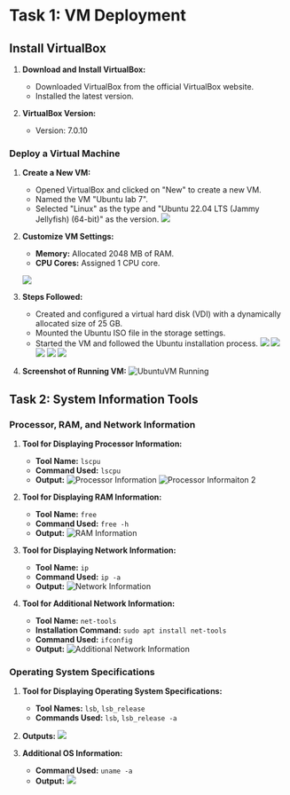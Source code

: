 # Task 1: VM Deployment

## Install VirtualBox

1. **Download and Install VirtualBox:**
   - Downloaded VirtualBox from the official VirtualBox website.
   - Installed the latest version.

2. **VirtualBox Version:**
   - Version: 7.0.10

### Deploy a Virtual Machine

1. **Create a New VM:**
   - Opened VirtualBox and clicked on "New" to create a new VM.
   - Named the VM "Ubuntu lab 7".
   - Selected "Linux" as the type and "Ubuntu 22.04 LTS (Jammy Jellyfish) (64-bit)" as the version.
   ![](imgs/img1.jpg)

2. **Customize VM Settings:**
   - **Memory:** Allocated 2048 MB of RAM.
   - **CPU Cores:** Assigned 1 CPU core.
  
   ![](imgs/img2.jpg)

3. **Steps Followed:**
   - Created and configured a virtual hard disk (VDI) with a dynamically allocated size of 25 GB.
   - Mounted the Ubuntu ISO file in the storage settings.
   - Started the VM and followed the Ubuntu installation process.
   ![](imgs/img3.jpg)
   ![](imgs/img4.jpg)
   ![](imgs/img5.jpg)
   ![](imgs/img6.jpg)
   ![](imgs/img7.jpg)
4. **Screenshot of Running VM:**
   ![UbuntuVM Running](imgs/img8.jpg)

## Task 2: System Information Tools

### Processor, RAM, and Network Information

1. **Tool for Displaying Processor Information:**
   - **Tool Name:** `lscpu`
   - **Command Used:** `lscpu`
   - **Output:**
     ![Processor Information](imgs/img9.jpg)
     ![Processor Informaiton 2](imgs/img10.jpg)

2. **Tool for Displaying RAM Information:**
   - **Tool Name:** `free`
   - **Command Used:** `free -h`
   - **Output:**
     ![RAM Information](imgs/img11.jpg)

3. **Tool for Displaying Network Information:**
   - **Tool Name:** `ip`
   - **Command Used:** `ip -a`
   - **Output:**
     ![Network Information](imgs/img12.jpg)

4. **Tool for Additional Network Information:**
   - **Tool Name:** `net-tools`
   - **Installation Command:** `sudo apt install net-tools`
   - **Command Used:** `ifconfig`
   - **Output:**
     ![Additional Network Information](imgs/img13.jpg)

### Operating System Specifications

1. **Tool for Displaying Operating System Specifications:**
   - **Tool Names:** `lsb`, `lsb_release`
   - **Commands Used:** `lsb`, `lsb_release -a`

2. **Outputs:**
   ![](imgs/img14.jpg)

3. **Additional OS Information:**
   - **Command Used:** `uname -a`
   - **Output:**
     ![](imgs/img15.jpg)
